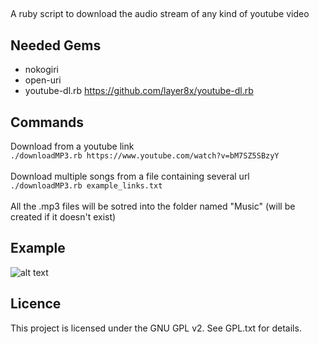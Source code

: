 ##

A ruby script to download the audio stream of any kind of youtube video

## Needed Gems
- nokogiri
- open-uri
- youtube-dl.rb  https://github.com/layer8x/youtube-dl.rb

## Commands
Download from a youtube link<br/>
`./downloadMP3.rb https://www.youtube.com/watch?v=bM7SZ5SBzyY`<br/>
<br/>
Download multiple songs from a file containing several url<br/>
`./downloadMP3.rb example_links.txt`<br/>
<br/>
All the .mp3 files will be sotred into the folder named "Music" (will be created if it doesn't exist)

## Example

![alt text](screenshot/screenqhot.png "Screenshot")


## Licence
This project is licensed under the GNU GPL v2. See GPL.txt for details.